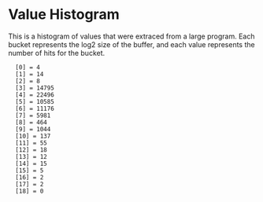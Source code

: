 
# Value Histogram

This is a histogram of values that were extraced from a large program. Each
bucket represents the log2 size of the buffer, and each value represents the
number of hits for the bucket.

```
  [0] = 4
  [1] = 14
  [2] = 8
  [3] = 14795
  [4] = 22496
  [5] = 10585
  [6] = 11176
  [7] = 5981
  [8] = 464
  [9] = 1044
  [10] = 137
  [11] = 55
  [12] = 18
  [13] = 12
  [14] = 15
  [15] = 5
  [16] = 2
  [17] = 2
  [18] = 0
  ```

